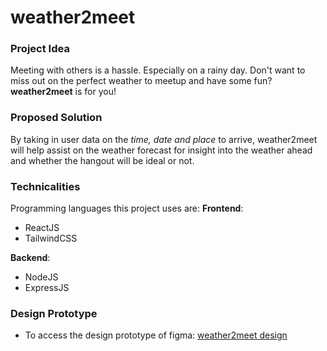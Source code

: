 # weather2meet

### Project Idea
Meeting with others is a hassle. Especially on a rainy day. Don't want to miss out on the perfect weather to meetup and have some fun? **weather2meet** is for you!

### Proposed Solution
By taking in user data on the _time, date and place_ to arrive, weather2meet will help assist on the weather forecast for insight into the weather ahead and whether the hangout will be ideal or not.

### Technicalities
Programming languages this project uses are:
**Frontend**:
* ReactJS
* TailwindCSS

**Backend**:
* NodeJS
* ExpressJS


### Design Prototype
* To access the design prototype of figma: [weather2meet design](https://www.figma.com/file/tkzpEBDZpzxwltTnFK7t23/2023-CSESoc-Hackathon?type=design&node-id=0%3A1&mode=design&t=ZlNZFlaEdEpc5Rfo-1)